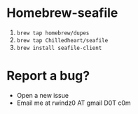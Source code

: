 Homebrew-seafile
===

1. ``brew tap homebrew/dupes``
1. ``brew tap Chilledheart/seafile``
1. ``brew install seafile-client``

Report a bug?
===

- Open a new issue
- Email me at rwindz0 AT gmail D0T c0m
